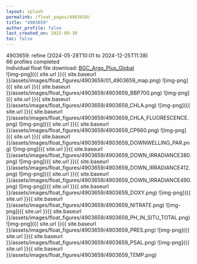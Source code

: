```yaml
---
layout: splash
permalink: /float_pages/4903659/
title: "4903659"
author_profile: false
last_created_on: 2025-09-30
toc: false
---
```

 
4903659: refine (2024-05-28T10:01 to 2024-12-25T11:38)\
66 profiles completed\
Individual float file download: [BGC_Argo_Plus_Global](https://ftp.soest.hawaii.edu/bgc_argo_plus/Individual_Floats/outliers_removed/4903659_Sprof_processed.nc)\
![img-png]({{ site.url }}{{ site.baseurl }}/assets/images/float_figures/4903659/01_4903659_map.png)
![img-png]({{ site.url }}{{ site.baseurl }}/assets/images/float_figures/4903659/4903659_BBP700.png)
![img-png]({{ site.url }}{{ site.baseurl }}/assets/images/float_figures/4903659/4903659_CHLA.png)
![img-png]({{ site.url }}{{ site.baseurl }}/assets/images/float_figures/4903659/4903659_CHLA_FLUORESCENCE.png)
![img-png]({{ site.url }}{{ site.baseurl }}/assets/images/float_figures/4903659/4903659_CP660.png)
![img-png]({{ site.url }}{{ site.baseurl }}/assets/images/float_figures/4903659/4903659_DOWNWELLING_PAR.png)
![img-png]({{ site.url }}{{ site.baseurl }}/assets/images/float_figures/4903659/4903659_DOWN_IRRADIANCE380.png)
![img-png]({{ site.url }}{{ site.baseurl }}/assets/images/float_figures/4903659/4903659_DOWN_IRRADIANCE412.png)
![img-png]({{ site.url }}{{ site.baseurl }}/assets/images/float_figures/4903659/4903659_DOWN_IRRADIANCE490.png)
![img-png]({{ site.url }}{{ site.baseurl }}/assets/images/float_figures/4903659/4903659_DOXY.png)
![img-png]({{ site.url }}{{ site.baseurl }}/assets/images/float_figures/4903659/4903659_NITRATE.png)
![img-png]({{ site.url }}{{ site.baseurl }}/assets/images/float_figures/4903659/4903659_PH_IN_SITU_TOTAL.png)
![img-png]({{ site.url }}{{ site.baseurl }}/assets/images/float_figures/4903659/4903659_PRES.png)
![img-png]({{ site.url }}{{ site.baseurl }}/assets/images/float_figures/4903659/4903659_PSAL.png)
![img-png]({{ site.url }}{{ site.baseurl }}/assets/images/float_figures/4903659/4903659_TEMP.png)
